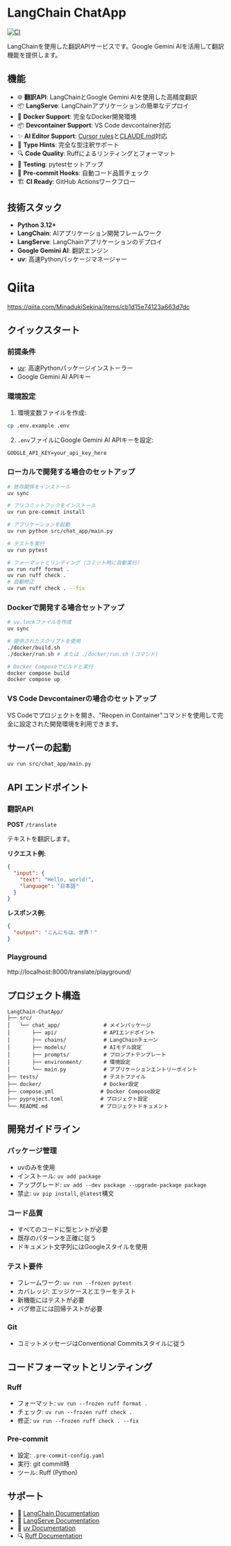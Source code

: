 # LangChain ChatApp

[![CI](https://github.com/mjun0812/python-project-template/actions/workflows/ci.yml/badge.svg)](https://github.com/mjun0812/python-project-template/actions/workflows/ci.yml)

LangChainを使用した翻訳APIサービスです。Google Gemini AIを活用して翻訳機能を提供します。

## 機能

- 🌐 **翻訳API**: LangChainとGoogle Gemini AIを使用した高精度翻訳
- 📦 **LangServe**: LangChainアプリケーションの簡単なデプロイ
- 🐳 **Docker Support**: 完全なDocker開発環境
- 📦 **Devcontainer Support**: VS Code devcontainer対応
- ✨ **AI Editor Support**: [Cursor rules](https://docs.cursor.com/context/rules)と[CLAUDE.md](https://docs.anthropic.com/en/docs/claude-code/overview)対応
- 📝 **Type Hints**: 完全な型注釈サポート
- 🔍 **Code Quality**: Ruffによるリンティングとフォーマット
- 🧪 **Testing**: pytestセットアップ
- 🔧 **Pre-commit Hooks**: 自動コード品質チェック
- 🏗️ **CI Ready**: GitHub Actionsワークフロー

## 技術スタック

- **Python 3.12+**
- **LangChain**: AIアプリケーション開発フレームワーク
- **LangServe**: LangChainアプリケーションのデプロイ
- **Google Gemini AI**: 翻訳エンジン
- **uv**: 高速Pythonパッケージマネージャー

# Qiita

https://qiita.com/MinadukiSekina/items/cb1d15e74123a663d7dc

## クイックスタート

### 前提条件

- [uv](https://docs.astral.sh/uv/): 高速Pythonパッケージインストーラー
- Google Gemini AI APIキー

### 環境設定

1. 環境変数ファイルを作成:
```bash
cp .env.example .env
```

2. `.env`ファイルにGoogle Gemini AI APIキーを設定:
```env
GOOGLE_API_KEY=your_api_key_here
```

### ローカルで開発する場合のセットアップ

```bash
# 依存関係をインストール
uv sync

# プリコミットフックをインストール
uv run pre-commit install

# アプリケーションを起動
uv run python src/chat_app/main.py

# テストを実行
uv run pytest

# フォーマットとリンティング（コミット時に自動実行）
uv run ruff format .
uv run ruff check .
# 自動修正
uv run ruff check . --fix
```

### Dockerで開発する場合セットアップ

```bash
# uv.lockファイルを作成
uv sync

# 提供されたスクリプトを使用
./docker/build.sh
./docker/run.sh # または ./docker/run.sh (コマンド)

# Docker Composeでビルドと実行
docker compose build
docker compose up
```

### VS Code Devcontainerの場合のセットアップ

VS Codeでプロジェクトを開き、"Reopen in Container"コマンドを使用して完全に設定された開発環境を利用できます。

## サーバーの起動

```bash
uv run src/chat_app/main.py
```

## API エンドポイント

### 翻訳API

**POST** `/translate`

テキストを翻訳します。

**リクエスト例:**
```json
{
  "input": {
    "text": "Hello, world!",
    "language": "日本語"
  }
}
```

**レスポンス例:**
```json
{
  "output": "こんにちは、世界！"
}
```

### Playground

http://localhost:8000/translate/playground/

## プロジェクト構造

```text
LangChain-ChatApp/
├── src/
│   └── chat_app/              # メインパッケージ
│       ├── api/               # APIエンドポイント
│       ├── chains/            # LangChainチェーン
│       ├── models/            # AIモデル設定
│       ├── prompts/           # プロンプトテンプレート
│       ├── environment/       # 環境設定
│       └── main.py            # アプリケーションエントリーポイント
├── tests/                     # テストファイル
├── docker/                    # Docker設定
├── compose.yml               # Docker Compose設定
├── pyproject.toml            # プロジェクト設定
└── README.md                 # プロジェクトドキュメント
```

## 開発ガイドライン

### パッケージ管理
- uvのみを使用
- インストール: `uv add package`
- アップグレード: `uv add --dev package --upgrade-package package`
- 禁止: `uv pip install`, `@latest`構文

### コード品質
- すべてのコードに型ヒントが必要
- 既存のパターンを正確に従う
- ドキュメント文字列にはGoogleスタイルを使用

### テスト要件
- フレームワーク: `uv run --frozen pytest`
- カバレッジ: エッジケースとエラーをテスト
- 新機能にはテストが必要
- バグ修正には回帰テストが必要

### Git
- コミットメッセージはConventional Commitsスタイルに従う

## コードフォーマットとリンティング

### Ruff
- フォーマット: `uv run --frozen ruff format .`
- チェック: `uv run --frozen ruff check .`
- 修正: `uv run --frozen ruff check . --fix`

### Pre-commit
- 設定: `.pre-commit-config.yaml`
- 実行: git commit時
- ツール: Ruff (Python)

## サポート

- 📖 [LangChain Documentation](https://python.langchain.com/)
- 📖 [LangServe Documentation](https://python.langchain.com/docs/langserve)
- 🐍 [uv Documentation](https://docs.astral.sh/uv/)
- 🔍 [Ruff Documentation](https://docs.astral.sh/ruff/)
